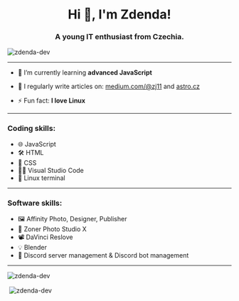 <h1 align="center">Hi 👋, I'm Zdenda!</h1>
<h3 align="center">A young IT enthusiast from Czechia.</h3>

<p align="left"> <img src="https://komarev.com/ghpvc/?username=zdenda-dev&label=Profile%20views&color=0e75b6&style=flat" alt="zdenda-dev" /> </p>

<hr>

- 🌱 I’m currently learning **advanced JavaScript**

- 📝 I regularly write articles on: [medium.com/@zj11](medium.com/@zj11) and [astro.cz](astro.cz)

- ⚡ Fun fact: **I love Linux**

<hr>

<h3>Coding skills:</h3>

- 🌐 JavaScript
- 🛠️ HTML
- 🎨 CSS
- 👨‍💻 Visual Studio Code
- 🐧 Linux terminal

<hr>

<h3>Software skills:</h3>

- 🖼️ Affinity Photo, Designer, Publisher
- 📸 Zoner Photo Studio X
- 📽️ DaVinci Reslove
- 💡 Blender
- 📡 Discord server management & Discord bot management

<hr>

<p><img align="left" src="https://github-readme-stats.vercel.app/api/top-langs?username=zdenda-dev&show_icons=true&locale=en&layout=compact" alt="zdenda-dev" /></p>

<br>

<p>&nbsp;<img align="center" src="https://github-readme-stats.vercel.app/api?username=zdenda-dev&show_icons=true&locale=en" alt="zdenda-dev" /></p>


<!---
zdenda-dev/zdenda-dev is a ✨ special ✨ repository because its `README.md` (this file) appears on your GitHub profile.
You can click the Preview link to take a look at your changes.
--->

